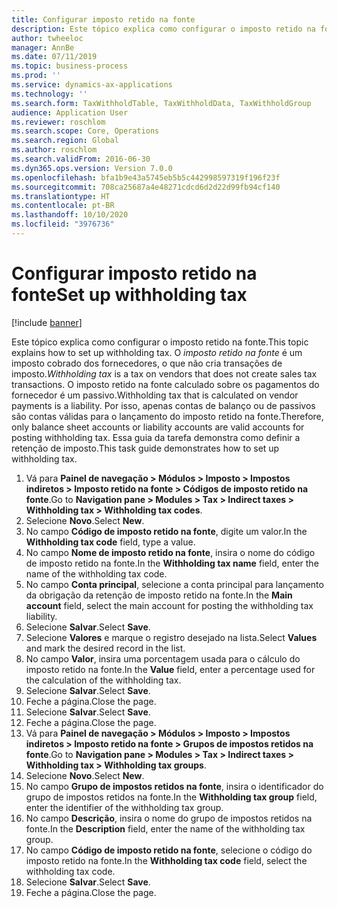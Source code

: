 ```yaml
---
title: Configurar imposto retido na fonte
description: Este tópico explica como configurar o imposto retido na fonte.
author: twheeloc
manager: AnnBe
ms.date: 07/11/2019
ms.topic: business-process
ms.prod: ''
ms.service: dynamics-ax-applications
ms.technology: ''
ms.search.form: TaxWithholdTable, TaxWithholdData, TaxWithholdGroup
audience: Application User
ms.reviewer: roschlom
ms.search.scope: Core, Operations
ms.search.region: Global
ms.author: roschlom
ms.search.validFrom: 2016-06-30
ms.dyn365.ops.version: Version 7.0.0
ms.openlocfilehash: bfa1b9e43a5745eb5b5c442998597319f196f23f
ms.sourcegitcommit: 708ca25687a4e48271cdcd6d2d22d99fb94cf140
ms.translationtype: HT
ms.contentlocale: pt-BR
ms.lasthandoff: 10/10/2020
ms.locfileid: "3976736"
---
```

# <a name="set-up-withholding-tax"></a><span data-ttu-id="f5737-103">Configurar imposto retido na fonte</span><span class="sxs-lookup"><span data-stu-id="f5737-103">Set up withholding tax</span></span>

[!include [banner](../../includes/banner.md)]

<span data-ttu-id="f5737-104">Este tópico explica como configurar o imposto retido na fonte.</span><span class="sxs-lookup"><span data-stu-id="f5737-104">This topic explains how to set up withholding tax.</span></span> <span data-ttu-id="f5737-105">O *imposto retido na fonte* é um imposto cobrado dos fornecedores, o que não cria transações de imposto.</span><span class="sxs-lookup"><span data-stu-id="f5737-105">*Withholding tax* is a tax on vendors that does not create sales tax transactions.</span></span> <span data-ttu-id="f5737-106">O imposto retido na fonte calculado sobre os pagamentos do fornecedor é um passivo.</span><span class="sxs-lookup"><span data-stu-id="f5737-106">Withholding tax that is calculated on vendor payments is a liability.</span></span> <span data-ttu-id="f5737-107">Por isso, apenas contas de balanço ou de passivos são contas válidas para o lançamento do imposto retido na fonte.</span><span class="sxs-lookup"><span data-stu-id="f5737-107">Therefore, only balance sheet accounts or liability accounts are valid accounts for posting withholding tax.</span></span> <span data-ttu-id="f5737-108">Essa guia da tarefa demonstra como definir a retenção de imposto.</span><span class="sxs-lookup"><span data-stu-id="f5737-108">This task guide demonstrates how to set up withholding tax.</span></span>

1. <span data-ttu-id="f5737-109">Vá para **Painel de navegação > Módulos > Imposto > Impostos indiretos > Imposto retido na fonte > Códigos de imposto retido na fonte**.</span><span class="sxs-lookup"><span data-stu-id="f5737-109">Go to **Navigation pane > Modules > Tax > Indirect taxes > Withholding tax > Withholding tax codes**.</span></span>
2. <span data-ttu-id="f5737-110">Selecione **Novo**.</span><span class="sxs-lookup"><span data-stu-id="f5737-110">Select **New**.</span></span>
3. <span data-ttu-id="f5737-111">No campo **Código de imposto retido na fonte**, digite um valor.</span><span class="sxs-lookup"><span data-stu-id="f5737-111">In the **Withholding tax code** field, type a value.</span></span>
4. <span data-ttu-id="f5737-112">No campo **Nome de imposto retido na fonte**, insira o nome do código de imposto retido na fonte.</span><span class="sxs-lookup"><span data-stu-id="f5737-112">In the **Withholding tax name** field, enter the name of the withholding tax code.</span></span>
5. <span data-ttu-id="f5737-113">No campo **Conta principal**, selecione a conta principal para lançamento da obrigação da retenção de imposto retido na fonte.</span><span class="sxs-lookup"><span data-stu-id="f5737-113">In the **Main account** field, select the main account for posting the withholding tax liability.</span></span>
6. <span data-ttu-id="f5737-114">Selecione **Salvar**.</span><span class="sxs-lookup"><span data-stu-id="f5737-114">Select **Save**.</span></span>
7. <span data-ttu-id="f5737-115">Selecione **Valores** e marque o registro desejado na lista.</span><span class="sxs-lookup"><span data-stu-id="f5737-115">Select **Values** and mark the desired record in the list.</span></span>
8. <span data-ttu-id="f5737-116">No campo **Valor**, insira uma porcentagem usada para o cálculo do imposto retido na fonte.</span><span class="sxs-lookup"><span data-stu-id="f5737-116">In the **Value** field, enter a percentage used for the calculation of the withholding tax.</span></span>
9. <span data-ttu-id="f5737-117">Selecione **Salvar**.</span><span class="sxs-lookup"><span data-stu-id="f5737-117">Select **Save**.</span></span>
10. <span data-ttu-id="f5737-118">Feche a página.</span><span class="sxs-lookup"><span data-stu-id="f5737-118">Close the page.</span></span>
11. <span data-ttu-id="f5737-119">Selecione **Salvar**.</span><span class="sxs-lookup"><span data-stu-id="f5737-119">Select **Save**.</span></span>
12. <span data-ttu-id="f5737-120">Feche a página.</span><span class="sxs-lookup"><span data-stu-id="f5737-120">Close the page.</span></span>
13. <span data-ttu-id="f5737-121">Vá para **Painel de navegação > Módulos > Imposto > Impostos indiretos > Imposto retido na fonte > Grupos de impostos retidos na fonte**.</span><span class="sxs-lookup"><span data-stu-id="f5737-121">Go to **Navigation pane > Modules > Tax > Indirect taxes > Withholding tax > Withholding tax groups**.</span></span>
14. <span data-ttu-id="f5737-122">Selecione **Novo**.</span><span class="sxs-lookup"><span data-stu-id="f5737-122">Select **New**.</span></span>
15. <span data-ttu-id="f5737-123">No campo **Grupo de impostos retidos na fonte**, insira o identificador do grupo de impostos retidos na fonte.</span><span class="sxs-lookup"><span data-stu-id="f5737-123">In the **Withholding tax group** field, enter the identifier of the withholding tax group.</span></span>
16. <span data-ttu-id="f5737-124">No campo **Descrição**, insira o nome do grupo de impostos retidos na fonte.</span><span class="sxs-lookup"><span data-stu-id="f5737-124">In the **Description** field, enter the name of the withholding tax group.</span></span>
17. <span data-ttu-id="f5737-125">No campo **Código de imposto retido na fonte**, selecione o código do imposto retido na fonte.</span><span class="sxs-lookup"><span data-stu-id="f5737-125">In the **Withholding tax code** field, select the withholding tax code.</span></span>
18. <span data-ttu-id="f5737-126">Selecione **Salvar**.</span><span class="sxs-lookup"><span data-stu-id="f5737-126">Select **Save**.</span></span>
19. <span data-ttu-id="f5737-127">Feche a página.</span><span class="sxs-lookup"><span data-stu-id="f5737-127">Close the page.</span></span>

